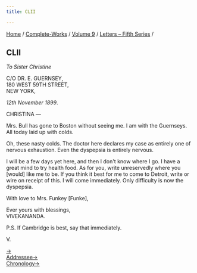 ```yaml
---
title: CLII

---
```



[Home](../../../index.htm) / [Complete-Works](../../complete_works.htm)
/ [Volume 9](../volume_9_contents.htm) / [Letters – Fifth
Series](letters_fifth_series_contents.htm) /



## CLII

*To Sister Christine*

C/O DR. E. GUERNSEY,  
180 WEST 59TH STREET,  
NEW YORK,

*12th November 1899*.

CHRISTINA —

Mrs. Bull has gone to Boston without seeing me. I am with the Guernseys.
All today laid up with colds.

Oh, these nasty colds. The doctor here declares my case as entirely one
of nervous exhaustion. Even the dyspepsia is entirely nervous.

I will be a few days yet here, and then I don't know where I go. I have
a great mind to try health food. As for you, write unreservedly where
you \[would\] like me to be. If you think it best for me to come to
Detroit, write or wire on receipt of this. I will come immediately. Only
difficulty is now the dyspepsia.

With love to Mrs. Funkey \[Funke\],

Ever yours with blessings,  
VIVEKANANDA.

P.S. If Cambridge is best, say that immediately.

V.

[→](153_mrs_bull.htm)  
[Addressee→](154_christina.htm)  
[Chronology→](153_mrs_bull.htm)


